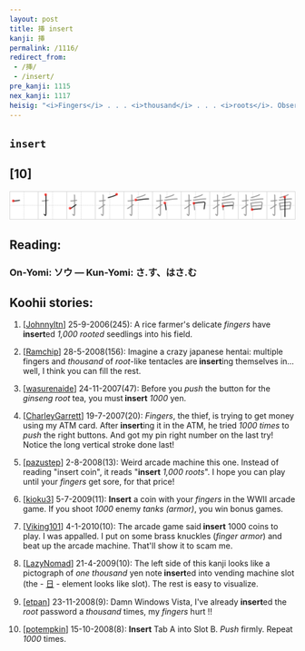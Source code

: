 ```yaml
---
layout: post
title: 挿 insert
kanji: 挿
permalink: /1116/
redirect_from:
 - /挿/
 - /insert/
pre_kanji: 1115
nex_kanji: 1117
heisig: "<i>Fingers</i> . . . <i>thousand</i> . . . <i>roots</i>. Observe how the writing order does not follow the elements in order, because the final stroke is used for two different elements."
---
```


## `insert`

## [10]

<div class="stroke"><img src="../images/E68CBF.png" /></div>

## Reading:

### On-Yomi: ソウ &mdash; Kun-Yomi: さ.す、はさ.む

## Koohii stories:

1) [<a href="http://kanji.koohii.com/profile/Johnnyltn">Johnnyltn</a>] 25-9-2006(245): A rice farmer&#039;s delicate <em>fingers</em> have<strong> insert</strong>ed <em>1,000 rooted</em> seedlings into his field. 

2) [<a href="http://kanji.koohii.com/profile/Ramchip">Ramchip</a>] 28-5-2008(156): Imagine a crazy japanese hentai: multiple fingers and <em>thousand</em> of <em>root</em>-like tentacles are<strong> insert</strong>ing themselves in... well, I think you can fill the rest. 

3) [<a href="http://kanji.koohii.com/profile/wasurenaide">wasurenaide</a>] 24-11-2007(47): Before you <em>push</em> the button for the <em>ginseng root</em> tea, you must<strong> insert</strong> <em>1000</em> yen. 

4) [<a href="http://kanji.koohii.com/profile/CharleyGarrett">CharleyGarrett</a>] 19-7-2007(20): <em>Fingers</em>, the thief, is trying to get money using my ATM card. After <strong>insert</strong>ing it in the ATM, he tried <em>1000 times</em> to <em>push</em> the right buttons. And got my pin right number on the last try! Notice the long vertical stroke done last! 

5) [<a href="http://kanji.koohii.com/profile/pazustep">pazustep</a>] 2-8-2008(13): Weird arcade machine this one. Instead of reading &quot;insert coin&quot;, it reads &quot;<strong>insert</strong> <em>1,000 roots</em>&quot;. I hope you can play until your <em>fingers</em> get sore, for that price! 

6) [<a href="http://kanji.koohii.com/profile/kioku3">kioku3</a>] 5-7-2009(11): <strong>Insert</strong> a coin with your <em>fingers</em> in the WWII arcade game. If you shoot <em>1000</em> enemy <em>tanks (armor)</em>, you win bonus games. 

7) [<a href="http://kanji.koohii.com/profile/Viking101">Viking101</a>] 4-1-2010(10): The arcade game said<strong> insert</strong> 1000 coins to play. I was appalled. I put on some brass knuckles (<em>finger armor</em>) and beat up the arcade machine. That&#039;ll show it to scam me. 

8) [<a href="http://kanji.koohii.com/profile/LazyNomad">LazyNomad</a>] 21-4-2009(10): The left side of this kanji looks like a pictograph of <em>one thousand</em> yen note<strong> insert</strong>ed into vending machine slot (the -   <a href="http://jisho.org/kanji/details/日">日</a>  - element looks like slot). The rest is easy to visualize. 

9) [<a href="http://kanji.koohii.com/profile/etpan">etpan</a>] 23-11-2008(9): Damn Windows Vista, I&#039;ve already <strong>insert</strong>ed the <em>root</em> password a <em>thousand</em> times, my <em>fingers</em> hurt !! 

10) [<a href="http://kanji.koohii.com/profile/potempkin">potempkin</a>] 15-10-2008(8): <strong>Insert</strong> Tab A into Slot B. <em>Push</em> firmly. Repeat <em>1000</em> times. 
